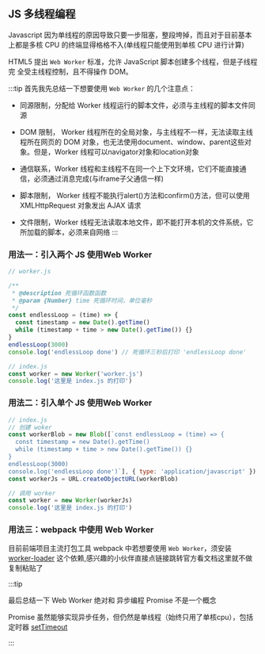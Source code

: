 ## JS 多线程编程

Javascript 因为单线程的原因导致只要一步阻塞，整段垮掉，而且对于目前基本上都是多核 CPU 的终端显得格格不入(单线程只能使用到单核 CPU 进行计算)

HTML5 提出 `Web Worker` 标准，允许 JavaScript 脚本创建多个线程，但是子线程完 全受主线程控制，且不得操作 DOM。

:::tip
首先我先总结一下想要使用 `Web Worker` 的几个注意点：

- 同源限制，分配给 Worker 线程运行的脚本文件，必须与主线程的脚本文件同源

- DOM 限制， Worker 线程所在的全局对象，与主线程不一样，无法读取主线程所在网页的 DOM 对象，也无法使用document、window、parent这些对象。但是，Worker 线程可以navigator对象和location对象

- 通信联系，Worker 线程和主线程不在同一个上下文环境，它们不能直接通信，必须通过消息完成(与iframe子父通信一样)

- 脚本限制， Worker 线程不能执行alert()方法和confirm()方法，但可以使用 XMLHttpRequest 对象发出 AJAX 请求

- 文件限制，Worker 线程无法读取本地文件，即不能打开本机的文件系统，它所加载的脚本，必须来自网络
:::

### 用法一：引入两个 JS 使用Web Worker

```js
// worker.js

/**
 * @description 死循环函数函数
 * @param {Number} time 死循环时间，单位毫秒
 */
const endlessLoop = (time) => {
  const timestamp = new Date().getTime()
  while (timestamp + time > new Date().getTime()) {}
}
endlessLoop(3000)
console.log('endlessLoop done') // 死循环三秒后打印 'endlessLoop done'
```

```js
// index.js
const worker = new Worker('worker.js')
console.log('这里是 index.js 的打印')
```

### 用法二：引入单个 JS 使用Web Worker

```js
// index.js
// 创建 woker
const workerBlob = new Blob([`const endlessLoop = (time) => {
  const timestamp = new Date().getTime()
  while (timestamp + time > new Date().getTime()) {}
}
endlessLoop(3000)
console.log('endlessLoop done')`], { type: 'application/javascript' })
const workerJs = URL.createObjectURL(workerBlob)

// 调用 worker
const worker = new Worker(workerJs)
console.log('这里是 index.js 的打印')
```

### 用法三：webpack 中使用 Web Worker

目前前端项目主流打包工具 webpack 中若想要使用 `Web Worker`，须安装 [worker-loader](https://www.npmjs.com/package/worker-loader) 这个依赖,感兴趣的小伙伴直接点链接跳转官方看文档这里就不做复制粘贴了

:::tip

最后总结一下 Web Worker 绝对和 异步编程 Promise 不是一个概念

Promise 虽然能够实现异步任务，但仍然是单线程（始终只用了单核cpu），包括定时器 [setTimeout](/blog/Javascript.html#settimeout的理解)

:::
